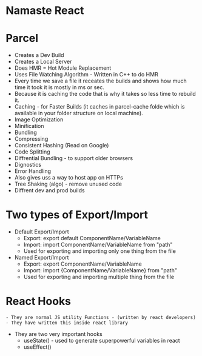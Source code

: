 # Namaste React

# Parcel
- Creates a Dev Build
- Creates a Local Server
- Does HMR = Hot Module Replacement
- Uses File Watching Algorithm - Written in C++ to do HMR
- Every time we save a file it receates the builds    and shows how much time it took it is mostly in ms or sec.
- Because it is caching the code that is why it takes so less time to rebuild it.
- Caching - for Faster Builds (it caches in parcel-cache folde which is available in your folder structure on local machine).
- Image Optimization
- Minification
- Bundling
- Compressing
- Consistent Hashing (Read on Google)
- Code Splitting
- Diffrential Bundling - to support older browsers
- Dignostics
- Error Handling
- Also gives uss a way to host app on HTTPs
- Tree Shaking (algo) - remove unused code
- Diffrent dev and prod builds

# Two types of Export/Import 
- Default Export/Import 
    * Export: export default ComponentName/VariableName
    * Import: import ComponentName/VariableName from "path"
    * Used for exporting and importing only one thing from the file
- Named Export/Import
    * Export: export ComponentName/VariableName
    * Import: import {ComponentName/VariableName} from "path"
    * Used for exporting and importing multiple thing from the file


# React Hooks 
    - They are normal JS utility Functions - (written by react developers)
    - They have written this inside react library
- They are two very important hooks
    - useState() - used to generate superpowerful variables in react
    - useEffect()
